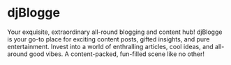 # djBlogge

 Your exquisite, extraordinary all-round blogging and content hub! djBlogge is your go-to place for exciting content posts, gifted insights, and pure entertainment. Invest into a world of enthralling articles, cool ideas, and all-around good vibes. A content-packed, fun-filled scene like no other!









